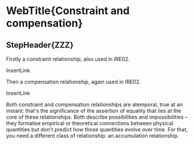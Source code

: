 # WebTitle{Constraint and compensation}

## StepHeader{ZZZ}

Firstly a constraint relationship, also used in IRE02.

InsertLink

Then a compensation relationship, again used in IRE02.

InsertLink

Both constraint and compensation relationships are atemporal, true at an instant: that's the significance of the assertion of equality that lies at the core of these relationships. Both describe possibilities and impossibilities – they formalise empirical or theoretical connections between physical quantities but don't predict how those quantities evolve over time. For that, you need a different class of relationship: an accumulation relationship.
